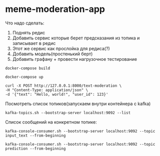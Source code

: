 # meme-moderation-app

Что надо сделать: 

1) Поднять редис 
2) Добавить сервис которые берет предсказания из топика и записывает в редис
3) Этот же сервис как прослойка для редиса(?)
4) Добавить модель(простенький берт) 
5) Добавить графану + провести нагрузочное тестирование



```
docker-compose build
```

```
docker-compose up
```

```
curl -X POST http://127.0.0.1:8000/text-moderation \
-H "Content-Type: application/json" \
-d '{"text": "Hello, world!", "user_id": 123}'
```

Посмотреть список топиков(запускаем внутри контейнера с kafka)
```
kafka-topics.sh --bootstrap-server localhost:9092 --list
```

Список сообщений на конкретном топике:
```
kafka-console-consumer.sh --bootstrap-server localhost:9092 --topic input_text --from-beginning
```

```
kafka-console-consumer.sh --bootstrap-server localhost:9092 --topic prediction --from-beginning
```